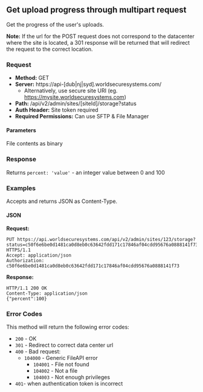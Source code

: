 ## Get upload progress through multipart request

Get the progress of the user's uploads.

**Note:** If the url for the POST request does not correspond to the datacenter where the site is located, a 301 response will be returned that will redirect the request to the correct location.

### Request

* **Method:** GET
* **Server:** https://api-[dub|nj|syd].worldsecuresystems.com/
  * Alternatively, use secure site URI (eg. https://mysite.worldsecuresystems.com)
* **Path:** /api/v2/admin/sites/[siteId]/storage?status
* **Auth Header:** Site token required
* **Required Permissions:** Can use SFTP & File Manager

#### Parameters ####

File contents as binary

### Response

Returns `percent: 'value'` - an integer value between 0 and 100

### Examples

Accepts and returns JSON as Content-Type.

#### JSON

**Request:**
~~~
PUT https://api.worldsecuresystems.com/api/v2/admin/sites/123/storage?status=c50f6e6be0d1481ca0d8eb0c63642fdd171c17846af04cdd95676a0888141f73 HTTPS/1.1
Accept: application/json
Authorization: c50f6e6be0d1481ca0d8eb0c63642fdd171c17846af04cdd95676a0888141f73
~~~

**Response:**
~~~
HTTP/1.1 200 OK
Content-Type: application/json
{"percent":100}
~~~

### Error Codes

This method will return the following error codes:

* `200` - OK
* `301` - Redirect to correct data center url
* `400` - Bad request:
  * `104000` - Generic FileAPI error
	* `104001` - File not found
	* `104002` - Not a file
	* `104003` - Not enough privileges
* `401`- when authentication token is incorrect
